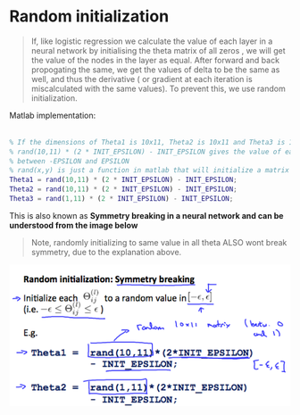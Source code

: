 # Random initialization

> If, like logistic regression we calculate the value of each layer in a neural network by initialising the theta matrix of all zeros , we will get the value of the nodes in the layer as equal. After forward and back propogating the same, we get the values of delta to be the same as well, and thus the derivative ( or gradient at each iteration is miscalculated with the same values). To prevent this, we use random initialization.

Matlab implementation:

```matlab

% If the dimensions of Theta1 is 10x11, Theta2 is 10x11 and Theta3 is 1x11.
% rand(10,11) * (2 * INIT_EPSILON) - INIT_EPSILON gives the value of each unit in theta
% between -EPSILON and EPSILON
% rand(x,y) is just a function in matlab that will initialize a matrix of random real numbers between 0 and 1.
Theta1 = rand(10,11) * (2 * INIT_EPSILON) - INIT_EPSILON;
Theta2 = rand(10,11) * (2 * INIT_EPSILON) - INIT_EPSILON;
Theta3 = rand(1,11) * (2 * INIT_EPSILON) - INIT_EPSILON;


```

This is also known as **Symmetry breaking in a neural network and can be understood from the image below**

> Note, randomly initializing to same value in all theta ALSO wont break symmetry, due to the explanation above.

![Random initialization example](images/Symmetry-breaking-neural-networks.png)
